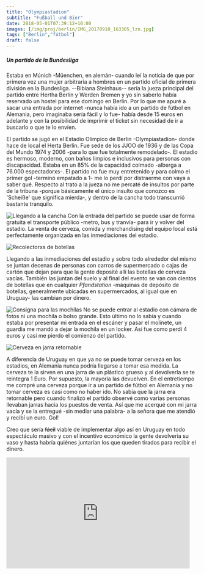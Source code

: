 ```yaml
---
title: "Olympiastadion"
subtitle: "Fußball und Bier"
date: 2018-05-01T07:39:12+10:00
images: [/img/proj/berlin/IMG_20170910_163305_lzn.jpg]
tags: ["Berlin","fútbol"]
draft: false
---
```


##### Un partido de la Bundesliga

Estaba en Múnich -Müenchen, en alemán- cuando leí la noticia de que por primera vez una mujer arbitraría a hombres en un partido oficial de primera división en la Bundesliga. --Bibiana Steinhaus-- sería la jueza principal del partido entre Hertha Berlin y Werden Bremen y yo sin saberlo había reservado un hostel para ese domingo en Berlin. Por lo que me apuré a sacar una entrada por internet -nunca había ido a un partido de fútbol en Alemania, pero imaginaba sería fácil y lo fue- había desde 15 euros en adelante y con la posibilidad de imprimir el ticket sin necesidad de ir a buscarlo o que te lo envíen.

El partido se jugó en el Estadio Olímpico de Berlin -Olympiastadion- donde hace de local el Herta Berlin. Fue sede de los JJOO de 1936 y de las Copa del Mundo 1974 y 2006 -para lo que fue totalmente remodelado-. El estadio es hermoso, moderno, con baños limpios e inclusivos para personas con discapacidad. Estaba en un 85% de la capacidad colmado -alberga a 76.000 espectadorxs-. 
El partido no fue muy entretenido y para colmo el primer gol -terminó empatado a 1- me lo perdí por distraerme con vaya a saber qué. Respecto al trato a la jueza no me percaté de insultos por parte de la tribuna -porque básicamente el único insulto que conozco es 'Scheiße' que significa mierda-, y dentro de la cancha todo transcurrió bastante tranquilo. 


![Llegando a la cancha](img/work/proj-006/IMG_20170910_135706_lzn.jpg)
Con la entrada del partido se puede usar de forma gratuita el transporte público -metro, bus y tranvía- para ir y volver del estadio. La venta de cerveza, comida y merchandising del equipo local está perfectamente organizada en las inmediaciones del estadio. 

![Recolectorxs de botellas](img/work/proj-006/IMG_20170910_140244_lzn.jpg)

Llegando a las inmediaciones del estadio y sobre todo alrededor del mismo se juntan decenas de personas con carros de supermercado o cajas de cartón que dejan para que la gente deposité allí las botellas de cerveza vacías. También las juntan del suelo y al final del evento se van con cientos de botellas que en cualquier *Pfandstation* -máquinas de depósito de botellas, generalmente ubicadas en supermercados, al igual que en Uruguay- las cambian por dinero.

![Consigna para las mochilas](img/work/proj-006/IMG_20170910_142957_lzn.jpg)
No se puede entrar al estadio con cámara de fotos ni una mochila o bolso grande. Esto último no lo sabía y cuando estaba por presentar mi entrada en el escáner y pasar el molinete, un guardia me mandó a dejar la mochila en un locker. Así fue como perdí 4 euros y casi me pierdo el comienzo del partido. 

![Cerveza en jarra retornable](img/work/proj-006/IMG_20170910_162522_lzn.jpg)

A diferencia de Uruguay en que ya no se puede tomar cerveza en los estadios, en Alemania nunca podría llegarse a tomar esa medida. La cerveza te la sirven en una jarra de un plástico grueso y al devolverla se te reintegra 1 Euro. Por supuesto, la mayoría las devuelven. En el entretiempo me compré una cerveza porque ir a un partido de fútbol en Alemania y no tomar cerveza es casi como no haber ido. No sabía que la jarra era retornable pero cuando finalizó el partido observé como varias personas llevaban jarras hacia los puestos de venta. Así que me acerqué con mi jarra vacía y se la entregué -sin mediar una palabra- a la señora que me atendió y recibí un euro. Gol!


Creo que sería ~~fácil~~ viable de implementar algo así en Uruguay en todo espectáculo masivo y con el incentivo económico la gente devolvería su vaso y hasta habría quiénes juntarían los que queden tirados para recibir el dinero. 

<iframe src="https://giphy.com/embed/XYsNDlYU4ifra" width="480" height="291" frameBorder="0" class="giphy-embed" allowFullScreen></iframe>






